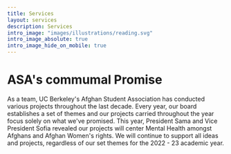 ```yaml
---
title: Services
layout: services
description: Services
intro_image: "images/illustrations/reading.svg"
intro_image_absolute: true
intro_image_hide_on_mobile: true
---
```


# ASA's commumal Promise

As a team, UC Berkeley's Afghan Student Association has conducted various projects throughout the last decade. Every year, our board establishes a set of themes and our projects carried throughout the year focus solely on what we've promised. This year, President Sama and Vice President Sofia revealed our projects will center Mental Health amongst Afghans and Afghan Women's rights. We will continue to support all ideas and projects, regardless of our set themes for the 2022 - 23 academic year.
